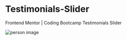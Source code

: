 # Testimonials-Slider
Frontend Mentor | Coding Bootcamp Testimonials Slider

<img src="blob:https://vercel.com/37cb6950-1347-4bf8-95f8-a15376942c6c" alt="person image" />
